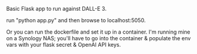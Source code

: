 Basic Flask app to run against DALL-E 3.

run "python app.py" and then browse to localhost:5050.

Or you can run the dockerfile and set it up in a container.  I'm running mine
on a Synology NAS; you'll have to go into the container & populate the env vars
with your flask secret & OpenAI API keys.